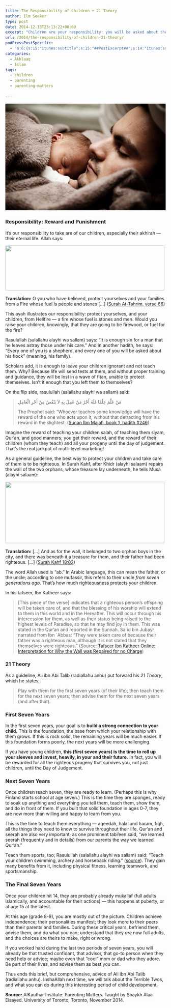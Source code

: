 ```yaml
---
title: The Responsibility of Children + 21 Theory
author: Ilm Seeker
type: post
date: 2014-12-13T23:13:22+00:00
excerpt: "Children are your responsibility: you will be asked about them. It is enough sin for you that they are left astray, alone to life's tests and trials. Ali ibn Abi Talib's 21 theory: play with them for seven years (and establish that foundation); teach them for seven years; and advise them for seven years."
url: /2014/the-responsibility-of-children-21-theory/
podPressPostSpecific:
  - 'a:6:{s:15:"itunes:subtitle";s:15:"##PostExcerpt##";s:14:"itunes:summary";s:15:"##PostExcerpt##";s:15:"itunes:keywords";s:17:"##WordPressCats##";s:13:"itunes:author";s:10:"##Global##";s:15:"itunes:explicit";s:2:"No";s:12:"itunes:block";s:2:"No";}'
categories:
  - Akhlaaq
  - Islam
tags:
  - children
  - parenting
  - parenting-matters

---
```

<img src="/wp-content/uploads/2014/12/baby-22194_6401.jpg" alt="baby-22194_640[1]" class="alignnone size-medium wp-image-2148" />

### Responsibility: Reward and Punishment

It&#8217;s our responsibility to take are of our children, especially their akhirah &#8212; their eternal life. Allah says:

<img src="http://c00022506.cdn1.cloudfiles.rackspacecloud.com/66_6.png" width="500" height="141" />

**Translation:** O you who have believed, protect yourselves and your families from a Fire whose fuel is people and stones \[&#8230;\] ([Surah At-Tahrim, verse 66][1])

This ayah illustrates our responsibility: protect yourselves, and your children, from Hellfire &#8212; a fire whose fuel is stones and men. Would you raise your children, knowingly, that they are going to be firewood, or fuel for the fire?

Rasulullah (salallahu alayhi wa sallam) says: &#8220;It is enough sin for a man that he leaves astray those under his care.&#8221; And in another hadith, he says: &#8220;Every one of you is a shepherd, and every one of you will be asked about his flock&#8221; (meaning, his family).

Scholars add, it is enough to leave your children ignorant and not teach them. Why? Because life will send tests at them, and without proper training and guidance, they will be lost in a wave of fitan, unable to protect themselves. Isn&#8217;t it enough that you left them to themselves?

On the flip side, rasulullah (salallahu alayhi wa sallam) said:

> مَنْ عَلَّمَ عِلْمًا فَلَهُ أَجْرُ مَنْ عَمِلَ بِهِ لاَ يَنْقُصُ مِنْ أَجْرِ الْعَامِلِ
> 
> The Prophet said: &#8220;Whoever teaches some knowledge will have the reward of the one who acts upon it, without that detracting from his reward in the slightest. ([Sunan Ibn Majah, book 1, hadith #246][2])

Imagine the reward of teaching your children salah, of teaching them siyam, Qur&#8217;an, and good manners; you get their reward, and the reward of their children (whom they teach) and all your progeny until the day of judgement. That&#8217;s the real jackpot of mutli-level marketing!

As a general guideline, the best way to protect your children and take care of them is to be righteous. In Surah Kahf, after Khidr (alayhi salaam) repairs the wall of the two orphans, whose treasure lay underneath, he tells Musa (alayhi salaam):

<img src="http://c00022506.cdn1.cloudfiles.rackspacecloud.com/18_82.png" width="500" height="193" />

**Translation:** \[&#8230;] And as for the wall, it belonged to two orphan boys in the city, and there was beneath it a treasure for them, and their father had been righteous. [&#8230;\] ([Surah Kahf 18:82][3])

The word Allah used is &#8220;ab.&#8221; In Arabic language, this can mean the father, or the uncle; according to one mufassir, this refers to their uncle _from seven generations ago_. That&#8217;s how much righteousness protects your children.

In his tafseer, Ibn Katheer says:

> [This piece of the verse] indicates that a righteous person&#8217;s offspring will be taken care of, and that the blessing of his worship will extend to them in this world and in the Hereafter. This will occur through his intercession for them, as well as their status being raised to the highest levels of Paradise, so that he may find joy in them. This was stated in the Qur&#8217;an and reported in the Sunnah. Sa\`id bin Jubayr narrated from Ibn \`Abbas: &#8220;They were taken care of because their father was a righteous man, although it is not stated that they themselves were righteous.&#8221; (Source: [Tafseer Ibn Katheer Online: Interpretation for Why the Wall was Repaired for no Charge][4]) 

### 21 Theory

As a guideline, Ali ibn Abi Talib (radiallahu anhu) put forward his _21 Theory_, which he states: 

> Play with them for the first seven years (of their life); then teach them for the next seven years; then advise them for the next seven years (and after that).

### First Seven Years

In the first seven years, your goal is to **build a strong connection to your child.** This is the foundation, the base from which your relationship with them grows. If this is rock solid, the remaining years will be much easier. If this foundation forms poorly, the next years will be more challenging.

If you have young children, **this (first seven years) is the time to roll up your sleeves and invest, heavily, in your and their future.** In fact, you will be rewarded for all the righteous progeny that survives you, not just children, until the Day of Judgement.

### Next Seven Years

Once children reach seven, they are ready to learn. (Perhaps this is why Finland starts school at age seven.) This is the time they are sponges, ready to soak up anything and everything you tell them, teach them, show them, and do in front of them. If you built that solid foundation in ages 0-7, they are now more than willing and happy to learn from you.

This is the time to teach them everything &#8212; aqeedah, halal and haram, fiqh, all the things they need to know to survive throughout their life. Qur&#8217;an and seerah are also very important; as one prominent tabi&#8217;een said, &#8220;we learned seerah (frequently and in details) from our parents the way we learned Qur&#8217;an.&#8221;

Teach them sports, too; Rasulullah (salallahu alayhi wa sallam) said: &#8220;Teach your children swimming, archery and horseback riding.&#8221; ([source][5]). They gain many benefits from it, including physical fitness, learning teamwork, and sportsmanship.

### The Final Seven Years

Once your children hit 14, they are probably already mukallaf (full adults Islamically, and accountable for their actions) &#8212; this happens at puberty, or at age 15 at the latest.

At this age (grade 8-9), you are mostly out of the picture. Children achieve independence; their personalities manifest; they look more to their peers than their parents and families. During these critical years, befriend them, advise them, and do what you can; understand that they _are_ now full adults, and the choices are theirs to make, right or wrong.

If you worked hard during the last two periods of seven years, you will already be that trusted confidant, that advisor, that go-to person when they need help or advice; maybe even that &#8220;cool&#8221; mom or dad who they adore. Be part of their lives, and advise them as best you can.

Thus ends this brief, but comprehensive, advice of Ali ibn Abi Talib (radiallahu anhu). InshaAllah next time, we will talk about the Terrible Twos, and what you can do during this interesting period of child development.

**Source:** AlKauthar Institute: Parenting Matters. Taught by Shaykh Alaa Elsayed. University of Toronto, Toronto, November 2014.

 [1]: http://quran.com/66/6
 [2]: http://sunnah.com/urn/1252390
 [3]: http://quran.com/18/82
 [4]: http://www.qtafsir.com/index.php?option=com_content&task=view&id=2708&Itemid=73
 [5]: http://www.islamicity.com/qa/action.lasso.asp?-db=services&-lay=Ask&-op=eq&number=33713&-format=detailpop.shtml&-find